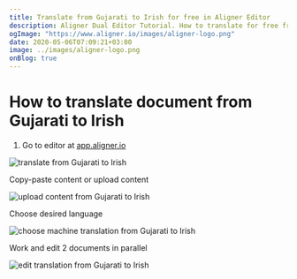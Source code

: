 ```yaml
---
title: Translate from Gujarati to Irish for free in Aligner Editor
description: Aligner Dual Editor Tutorial. How to translate for free from Gujarati to Irish. Aligner is multilingual document management platform. 
ogImage: "https://www.aligner.io/images/aligner-logo.png"
date: 2020-05-06T07:09:21+03:00
image: ../images/aligner-logo.png
onBlog: true
---
```


# How to translate document from Gujarati to Irish

1. Go to editor at [app.aligner.io](https://app.aligner.io "Aligner App web page")

![translate from Gujarati to Irish](../aligner-blank-editor.png "translate from Gujarati to Irish")

Copy-paste content or upload content

![upload content from Gujarati to Irish](../aligner-uploaded-document.png "upload content from Gujarati to Irish")

Choose desired language

![choose machine translation from Gujarati to Irish](../aligner-language-dropdown.png "choose machine translation from Gujarati to Irish")

Work and edit 2 documents in parallel

![edit translation from Gujarati to Irish](../aligner-double-sitded-editor.png "edit translation from Gujarati to Irish")

